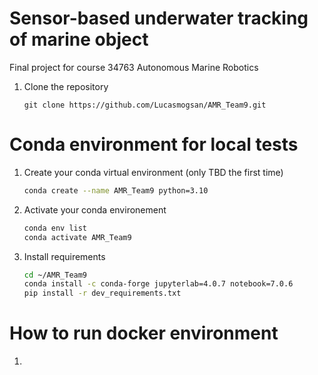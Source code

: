 # Sensor-based underwater tracking of marine object
Final project for course 34763 Autonomous Marine Robotics

1. Clone the repository
    ```
    git clone https://github.com/Lucasmogsan/AMR_Team9.git
    ```

# Conda environment for local tests

1. Create your conda virtual environment (only TBD the first time)
    ```bash
    conda create --name AMR_Team9 python=3.10
    ```
1. Activate your conda environement
    ```bash
    conda env list
    conda activate AMR_Team9
    ```
1. Install requirements
    ```bash
    cd ~/AMR_Team9
    conda install -c conda-forge jupyterlab=4.0.7 notebook=7.0.6
    pip install -r dev_requirements.txt
    ```

# How to run docker environment

1. 

